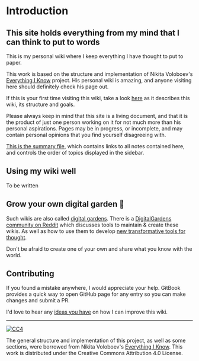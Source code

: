 # Introduction
## This site holds everything from my mind that I can think to put to words

This is my personal wiki where I keep everything I have thought to put to paper. 

This work is based on the structure and implementation of Nikita Voloboev's [Everything I Know](https://wiki.nikitavoloboev.xyz) project. His personal wiki is amazing, and anyone visiting here should definitely check his page out.

If this is your first time visiting this wiki, take a look [here](meta/meta.md) as it describes this wiki, its structure and goals.

Please always keep in mind that this site is a living document, and that it is the product of just one person working on it for not much more than his personal aspirations. Pages may be in progress, or incomplete, and may contain personal opinions that you find yourself disagreeing with. 

[This is the summary file,](https://github.com/ennation/my-knowledge/blob/main/SUMMARY.md) which contains links to all notes contained here, and controls the order of topics displayed in the sidebar.

## Using my wiki well
To be written

## Grow your own digital garden 🌱

Such wikis are also called [digital gardens](https://joelhooks.com/digital-garden). There is a [DigitalGardens community on Reddit](https://www.reddit.com/r/DigitalGardens/) which discusses tools to maintain & create these wikis. As well as how to use them to develop [new transformative tools for thought](https://numinous.productions/ttft/).

<!--
I collected a list of [wikis I liked the most](other/wiki-workflow.md#similar-wikis-i-liked) for inspiration.
-->

Don't be afraid to create one of your own and share what you know with the world.

## Contributing

If you found a mistake anywhere, I would appreciate your help. GitBook provides a quick way to open GitHub page for any entry so you can make changes and submit a PR.

I'd love to hear any [ideas you have](https://github.com/nikitavoloboev/knowledge/issues/new) on how I can improve this wiki.

----

[![CC4](https://img.shields.io/badge/license-CC4-0a0a0a.svg?style=flat&colorA=0a0a0a)](https://creativecommons.org/licenses/by/4.0/)

The general structure and implementation of this project, as well as some sections, were borrowed from Nikita Voloboev's [Everything I Know](https://wiki.nikitavoloboev.xyz). This work is distributed under the Creative Commons Attribution 4.0 License.